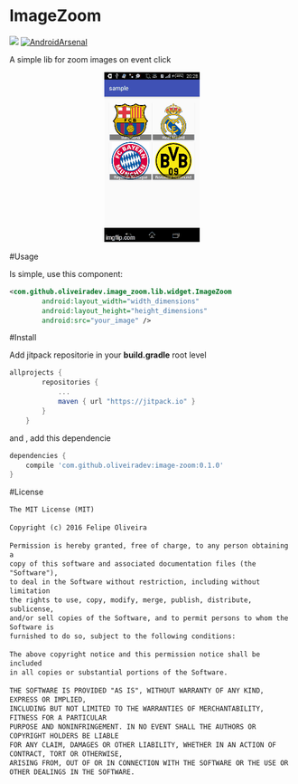 # ImageZoom

[![](https://jitpack.io/v/oliveiradev/image-zoom.svg)](https://jitpack.io/#oliveiradev/image-zoom)
[![AndroidArsenal](https://img.shields.io/badge/Android%20Arsenal-ImageZoom-green.svg?style=true)](https://android-arsenal.com/details/1/3502)


A simple lib for zoom images on event click 

<p align="center">
  <img src="art/12ynog.gif" alt="Image Zoom" />
</p>

#Usage

Is simple, use this component:

```xml
<com.github.oliveiradev.image_zoom.lib.widget.ImageZoom
        android:layout_width="width_dimensions"
        android:layout_height="height_dimensions"
        android:src="your_image" />
```

#Install 

Add jitpack repositorie in your __build.gradle__ root level
```groovy
allprojects {
		repositories {
			...
			maven { url "https://jitpack.io" }
		}
	}
```
and , add this dependencie

```groovy
dependencies {
	compile 'com.github.oliveiradev:image-zoom:0.1.0'
}
```

#License
```
The MIT License (MIT)

Copyright (c) 2016 Felipe Oliveira

Permission is hereby granted, free of charge, to any person obtaining a 
copy of this software and associated documentation files (the "Software"), 
to deal in the Software without restriction, including without limitation 
the rights to use, copy, modify, merge, publish, distribute, sublicense, 
and/or sell copies of the Software, and to permit persons to whom the Software is 
furnished to do so, subject to the following conditions:

The above copyright notice and this permission notice shall be included 
in all copies or substantial portions of the Software.

THE SOFTWARE IS PROVIDED "AS IS", WITHOUT WARRANTY OF ANY KIND, EXPRESS OR IMPLIED, 
INCLUDING BUT NOT LIMITED TO THE WARRANTIES OF MERCHANTABILITY, FITNESS FOR A PARTICULAR 
PURPOSE AND NONINFRINGEMENT. IN NO EVENT SHALL THE AUTHORS OR COPYRIGHT HOLDERS BE LIABLE 
FOR ANY CLAIM, DAMAGES OR OTHER LIABILITY, WHETHER IN AN ACTION OF CONTRACT, TORT OR OTHERWISE,
ARISING FROM, OUT OF OR IN CONNECTION WITH THE SOFTWARE OR THE USE OR OTHER DEALINGS IN THE SOFTWARE.

```

